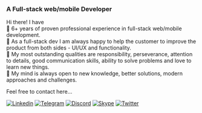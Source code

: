 <h3>A Full-stack web/mobile Developer</h3>

<p align="left">
Hi there! I have <br/>
📌 6+ years of proven professional experience in full-stack web/mobile development. <br />
📌 As a full-stack dev I am always happy to help the customer to improve the product from both sides - UI/UX and functionality. <br />
📌 My most outstanding qualities are responsibility, perseverance, attention to details, good communication skills, ability to solve problems and love to learn new things. <br />
📌 My mind is always open to new knowledge, better solutions, modern approaches and challenges. <br />

Feel free to contact here...

</p>

<div>

[![Linkedin](https://img.shields.io/badge/Portfolio-gray?style=flat&logo=appveyor)](https://stackrev.netlify.app/)
[![Telegram](https://img.shields.io/badge/-Telegram-000?style=flat&logo=Telegram&logoColor=white)](https://t.me/stackrev)
[![Discord](https://img.shields.io/badge/-Discord-white?style=flat&logo=Discord)](https://discord.com/users/stackrev#7119/)
[![Skype](https://img.shields.io/badge/-Skype-grey?style=flat&logo=Skype&logoColor=white)](https://join.skype.com/invite/aeCgHSLAVbCb)
[![Twitter](https://img.shields.io/badge/-Twitter-blue?style=flat&logo=Twitter&logoColor=white)](https://twitter.com/stackrev)

</div>

